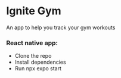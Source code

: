 
# Ignite Gym

An app to help you track your gym workouts

### React native app:

- Clone the repo
- Install dependencies
- Run npx expo start
